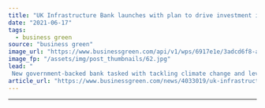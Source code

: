 ```yaml
---
title: "UK Infrastructure Bank launches with plan to drive investment in net zero transition"
date: "2021-06-17"
tags: 
  - business green
source: "business green"
image_url: "https://www.businessgreen.com/api/v1/wps/6917e1e/3adcd6f8-ac51-4dae-b4a8-c91140e152d7/10/Infrastructure-185x114.jpg"
image_fp: "/assets/img/post_thumbnails/62.jpg"
lead: "
 New government-backed bank tasked with tackling climate change and levelling up regional inequalities has formally opened at its Leeds HQ ..."
article_url: "https://www.businessgreen.com/news/4033019/uk-infrastructure-bank-launches-plan-drive-investment-net-zero-transition"
---
```


---
